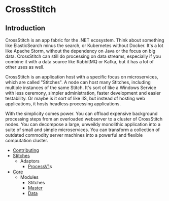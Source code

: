 # CrossStitch

## Introduction

CrossStitch is an app fabric for the .NET ecosystem. Think about something like ElasticSearch minus the search, or Kubernetes without Docker. It's a lot like Apache Storm, without the dependency on Java or the focus on big data. CrossStitch can still do processing on data streams, especially if you combine it with a data source like RabbitMQ or Kafka, but it has a lot of other uses as well.

CrossStitch is an application host with a specific focus on microservices, which are called "Stitches". A node can host many Stitches, including multiple instances of the same Stitch. It's sort of like a Windows Service with less ceremony, simpler administration, faster development and easier testability. Or maybe is it sort of like IIS, but instead of hosting web applications, it hosts headless processing applications.

With the simplicity comes power. You can offload expensive background processing steps from an overloaded webserver to a cluster of CrossStitch nodes. You can decompose a large, unweildy monolithic application into a suite of small and simple microservices. You can transform a collection of outdated commodity server machines into a powerful and flexible computation cluster.

* [Contributing](contributing.md)
* [Stitches](stitches.md)
    * Adaptors
        * [ProcessV1](adaptorprocessv1.md)s
* [Core](core.md)
    * Modules
        * Stitches
        * [Master](modulemaster.md)
        * [Data](moduledata.md)
